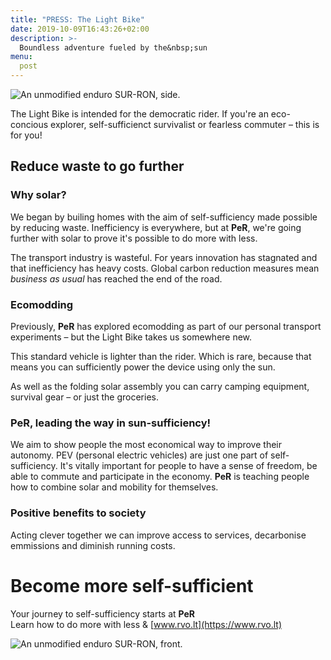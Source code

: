 ```yaml
---
title: "PRESS: The Light Bike"
date: 2019-10-09T16:43:26+02:00
description: >-
  Boundless adventure fueled by the&nbsp;sun
menu:
  post
---
```


<!-- SIDE -->
![An unmodified enduro SUR-RON, side.](/img/lightbike-with-panel-2x.png)

The Light Bike is intended for the democratic rider. If you're an eco-concious explorer, self-sufficienct survivalist or fearless&nbsp;commuter – this is for&nbsp;you!


## Reduce waste to go further

### Why solar?

We began by builing homes with the aim of self-sufficiency made possible by reducing waste. Inefficiency is everywhere, but at **PeR**, we're going further with solar to prove it's possible to do more with less.

The transport industry is wasteful. For years innovation has stagnated and that inefficiency has heavy costs. Global carbon reduction measures mean _business as&nbsp;usual_ has reached the end of the&nbsp;road.

### Ecomodding

Previously, **PeR** has explored ecomodding as part of our personal transport experiments – but the Light Bike takes us somewhere&nbsp;new.

This standard vehicle is lighter than the rider. Which is rare, because that means you can sufficiently power the device using only the sun.

As well as the folding solar assembly you can carry camping equipment, survival gear – or just the groceries.

### **PeR**, leading the way in sun-sufficiency!

We aim to show people the most economical way to improve their autonomy. PEV (personal electric vehicles) are just one part of self-sufficiency. It's vitally important for people to have a sense of freedom, be able to commute and participate in the economy. **PeR** is teaching people how to combine solar and mobility for themselves.


### Positive benefits to society

Acting clever together we can improve access to services, decarbonise emmissions and diminish running&nbsp;costs<!-- to virtually&nbsp;zero-->.

# Become more self-sufficient

Your journey to self-sufficiency starts at **PeR**<br/>
Learn how to do more with less & [www.rvo.lt](https://www.rvo.lt)

<!--# Become more self-sufficient

**PeR** is a reference point for fair technologies that can have a positive net impact. We consistently aim to do more with less. -->


<!-- FRONT -->
![An unmodified enduro SUR-RON, front.](/img/lightbike-front-2x.png)
